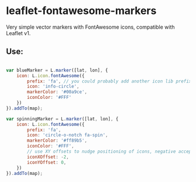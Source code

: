 # leaflet-fontawesome-markers

Very simple vector markers with FontAwesome icons, compatible with Leaflet v1.

## Use:

```javascript

var blueMarker = L.marker([lat, lon], {
	icon: L.icon.fontAwesome({
		prefix: 'fa', // you could probably add another icon lib prefix here, not tested.
		icon: 'info-circle',
		markerColor: '#00a9ce',
		iconColor: '#FFF'
	})
}).addTo(map);

var spinningMarker = L.marker([lat, lon], {
	icon: L.icon.fontAwesome({
		prefix: 'fa',
		icon: 'circle-o-notch fa-spin',
		markerColor: '#ff89b5',
		iconColor: '#FFF',
		// use XY offsets to nudge positioning of icons, negative accepted
		iconXOffset: -2, 
		iconYOffset: 0,
	})
}).addTo(map);

```
